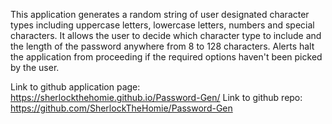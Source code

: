 This application generates a random string of user designated character types including uppercase letters, lowercase letters, numbers and special characters. It allows the user to decide which character type to include and the length of the password anywhere from 8 to 128 characters. Alerts halt the application from proceeding if the required options haven't been picked by the user.


Link to github application page: https://sherlockthehomie.github.io/Password-Gen/
Link to github repo: https://github.com/SherlockTheHomie/Password-Gen
